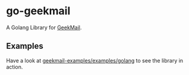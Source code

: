 # go-geekmail
A Golang Library for [GeekMail](https://geekmail.app/).

## Examples
Have a look at [geekmail-examples/examples/golang](https://github.com/geekmail/geekmail-examples/tree/master/examples/golang) to see the library in action.
